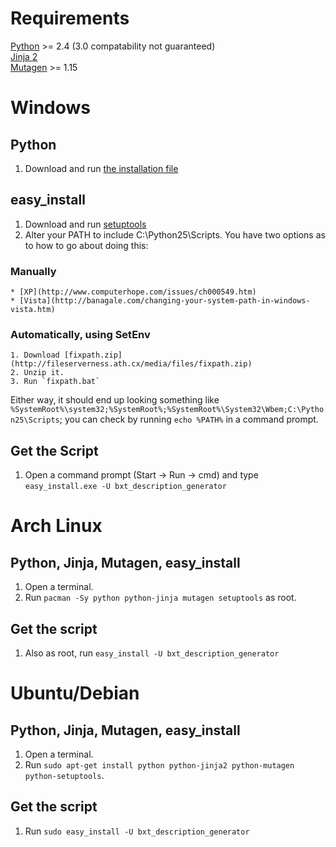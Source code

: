 Requirements
============
[Python](http://www.python.org/) >= 2.4 (3.0 compatability not guaranteed)  
[Jinja 2](http://jinja.pocoo.org/2/)  
[Mutagen](http://code.google.com/p/quodlibet/wiki/Mutagen)  >= 1.15  

Windows
=======
Python
------
1. Download and run [the installation file](http://www.python.org/ftp/python/2.5.4/python-2.5.4.msi)

easy_install
------------
1. Download and run [setuptools](http://pypi.python.org/packages/2.5/s/setuptools/setuptools-0.6c9.win32-py2.5.exe#md5=602d06054ec1165e995ae54ac30884d7)
2. Alter your PATH to include C:\Python25\Scripts.  You have two options as to how to go about doing this:
### Manually ###
	* [XP](http://www.computerhope.com/issues/ch000549.htm)
	* [Vista](http://banagale.com/changing-your-system-path-in-windows-vista.htm)
### Automatically, using SetEnv ###
	1. Download [fixpath.zip](http://fileserverness.ath.cx/media/files/fixpath.zip)
	2. Unzip it.
	3. Run `fixpath.bat`
	
Either way, it should end up looking something like
`%SystemRoot%\system32;%SystemRoot%;%SystemRoot%\System32\Wbem;C:\Python25\Scripts`;
you can check by running `echo %PATH%` in a command prompt.

Get the Script
--------------
1. Open a command prompt (Start -> Run -> cmd) and type `easy_install.exe -U bxt_description_generator`

Arch Linux
==========
Python, Jinja, Mutagen, easy_install
---------------------------
1. Open a terminal.
2. Run `pacman -Sy python python-jinja mutagen setuptools` as root.

Get the script
--------------
1. Also as root, run `easy_install -U bxt_description_generator`

Ubuntu/Debian
=============
Python, Jinja, Mutagen, easy_install
---------------------------
1. Open a terminal.
2. Run `sudo apt-get install python python-jinja2 python-mutagen python-setuptools`.

Get the script
--------------
1. Run `sudo easy_install -U bxt_description_generator`

